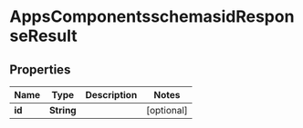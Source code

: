 # AppsComponentsschemasidResponseResult

## Properties
Name | Type | Description | Notes
------------ | ------------- | ------------- | -------------
**id** | **String** |  |  [optional]
